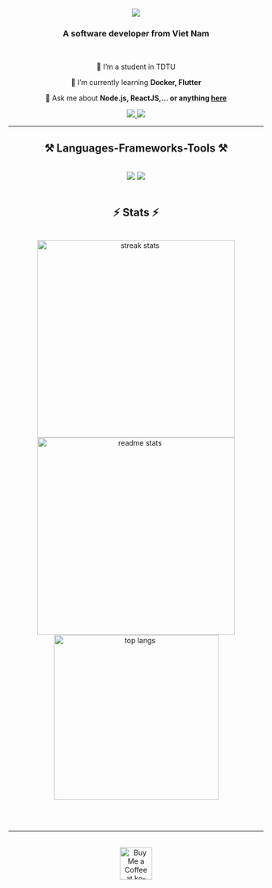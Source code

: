 <!--
**NguyenNgocHuongGiang/NguyenNgocHuongGiang** is a ✨ _special_ ✨ repository because its `README.md` (this file) appears on your GitHub profile.

Here are some ideas to get you started:

- 🔭 I’m currently working on ...
- 🌱 I’m currently learning ...
- 👯 I’m looking to collaborate on ...
- 🤔 I’m looking for help with ...
- 💬 Ask me about ...
- 📫 How to reach me: ...
- 😄 Pronouns: ...
- ⚡ Fun fact: ...
-->

<h1 align="center">
    <img src="https://readme-typing-svg.herokuapp.com/?font=Righteous&size=35&color=#9d0055&center=true&vCenter=true&width=500&height=70&duration=4000&lines=Hi+bro!+👋;+I'm+Giang!;" />
</h1>

<h3 align="center">A software developer from Viet Nam</h3>

<br/>

<div align="center">
 
 🔭 I’m a student in TDTU
 
 🌱 I’m currently learning **Docker, Flutter**

💬 Ask me about **Node.js, ReactJS,... or anything [here](https://github.com/NguyenNgocHuongGiang/NguyenNgocHuongGiang/issues)**


 </div>
 
<div align="center"> 
  <a href="mailto:huonggiang7657@gmail.com">
    <img src="https://img.shields.io/badge/Gmail-333333?style=for-the-badge&logo=gmail&logoColor=red" />
  </a>
  <a href="https://www.instagram.com/h.zangggg/" target="_blank">
    <img src="https://img.shields.io/badge/Instagram-#9d0055?style=for-the-badge&logo=linkedin&logoColor=white" target="_blank" />
  </a>
</div>

 <hr/>
 
<h2 align="center">⚒️ Languages-Frameworks-Tools ⚒️</h2>
<br/>
<div align="center">
    <img src="https://skillicons.dev/icons?i=react,bootstrap,mui,html,css,tailwind,vscode,github,figma" />
    <img src="https://skillicons.dev/icons?i=nodejs,python,javascript,typescript,express,mongodb,c,java,nestjs,mysql" /><br>
</div>

<br/>
<!--<hr/>

<div align="center">
  <h2>🐍 My Contributions 🐍</h2>
  <br>
  <img alt="snake eating my contributions" src="https://raw.githubusercontent.com/NguyenNgocHuongGiang/NguyenNgocHuongGiang/output/github-contribution-grid-snake.svg" />
  
  <br/><br/><br/>
</div>

<hr/>-->

<h2 align="center">⚡ Stats ⚡</h2>
<br>
<div align=center>
  <img width=390 src="https://github-readme-streak-stats-NguyenNgocHuongGiang.vercel.app/?user=NguyenNgocHuongGiang&count_private=true&theme=react&border_radius=10" alt="streak stats"/>
  <img width=390 src="https://github-readme-stats-NguyenNgocHuongGiang.vercel.app/api?username=NguyenNgocHuongGiang&count_private=true&show_icons=true&theme=react&rank_icon=github&border_radius=10" alt="readme stats" />
  <br/>
  <img width=325 align="center" src="https://github-readme-stats-NguyenNgocHuongGiang.vercel.app/api/top-langs/?username=NguyenNgocHuongGiang&hide=HTML&langs_count=8&layout=compact&theme=react&border_radius=10&size_weight=0.5&count_weight=0.5&exclude_repo=github-readme-stats" alt="top langs" />
</div>

<br/><br/>

<hr/>

<br/>

<div align="center">
<a href='https://ko-fi.com/V7V4RAK9C' target='_blank'><img height='64' style='border:0px;height:64px;' src='https://storage.ko-fi.com/cdn/kofi1.png?v=3' border='0' alt='Buy Me a Coffee at ko-fi.com' /></a>
</div>

<br/>
